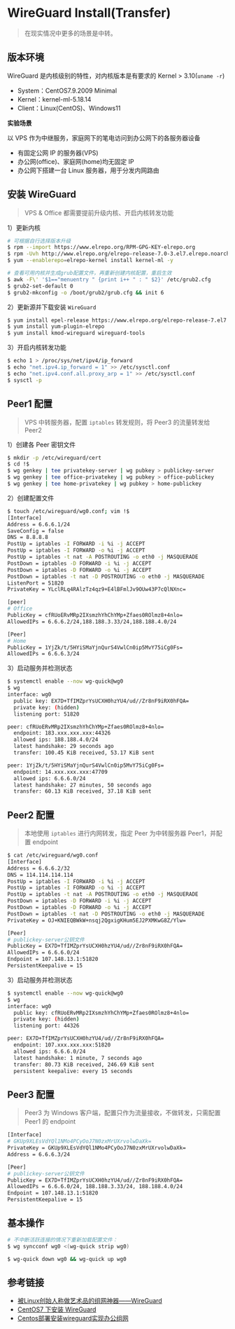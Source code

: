 # WireGuard Install(Transfer)

> 在现实情况中更多的场景是中转。

## 版本环境

WireGuard 是内核级别的特性，对内核版本是有要求的 Kernel > 3.10(`uname -r`)

- System：CentOS7.9.2009 Minimal
- Kernel：kernel-ml-5.18.14
- Client：Linux(CentOS)、Windows11

**实验场景**

以 VPS 作为中继服务，家庭网下的笔电访问到办公网下的各服务器设备

- 有固定公网 IP 的服务器(VPS)
- 办公网(office)、家庭网(home)均无固定 IP
- 办公网下搭建一台 Linux 服务器，用于分发内网路由

## 安装 WireGuard

> VPS & Office 都需要提前升级内核、开启内核转发功能

1）更新内核

```bash
# 可根据自行选择版本升级
$ rpm --import https://www.elrepo.org/RPM-GPG-KEY-elrepo.org
$ rpm -Uvh http://www.elrepo.org/elrepo-release-7.0-3.el7.elrepo.noarch.rpm
$ yum --enablerepo=elrepo-kernel install kernel-ml -y

# 查看可用内核并生成grub配置文件，再重新创建内核配置，重启生效
$ awk -F\' '$1=="menuentry " {print i++ " : " $2}' /etc/grub2.cfg
$ grub2-set-default 0
$ grub2-mkconfig -o /boot/grub2/grub.cfg && init 6
```

2）更新源并下载安装 `WireGuard`

```bash
$ yum install epel-release https://www.elrepo.org/elrepo-release-7.el7.elrepo.noarch.rpm
$ yum install yum-plugin-elrepo
$ yum install kmod-wireguard wireguard-tools
```

3）开启内核转发功能

```bash
$ echo 1 > /proc/sys/net/ipv4/ip_forward
$ echo "net.ipv4.ip_forward = 1" >> /etc/sysctl.conf
$ echo "net.ipv4.conf.all.proxy_arp = 1" >> /etc/sysctl.conf
$ sysctl -p
```

## Peer1 配置

> VPS 中转服务器，配置 `iptables` 转发规则，将 Peer3 的流量转发给 Peer2

1）创建各 Peer 密钥文件

```bash
$ mkdir -p /etc/wireguard/cert 
$ cd !$
$ wg genkey | tee privatekey-server | wg pubkey > publickey-server
$ wg genkey | tee office-privatekey | wg pubkey > office-publickey
$ wg genkey | tee home-privatekey | wg pubkey > home-publickey
```

2）创建配置文件

```bash
$ touch /etc/wireguard/wg0.conf; vim !$
[Interface]
Address = 6.6.6.1/24
SaveConfig = false
DNS = 8.8.8.8
PostUp = iptables -I FORWARD -i %i -j ACCEPT
PostUp = iptables -I FORWARD -o %i -j ACCEPT
PostUp = iptables -t nat -A POSTROUTING -o eth0 -j MASQUERADE
PostDown = iptables -D FORWARD -i %i -j ACCEPT
PostDown = iptables -D FORWARD -o %i -j ACCEPT
PostDown = iptables -t nat -D POSTROUTING -o eth0 -j MASQUERADE
ListenPort = 51820
PrivateKey = YLclRLq4RAlzTz4qz9+E4lBFmlJv9OUw43P7cQlNXnc= 

[peer]
# Office 
PublicKey = cfRUoERvMRp2IXsmzhYhChYMp+Zfaes0ROlmz8+4nlo= 
AllowedIPs = 6.6.6.2/24,188.188.3.33/24,188.188.4.0/24

[Peer]
# Home
PublicKey = 1YjZk/t/5HYiSMaYjnQurS4VwlCn0ip5MvY75iCg0Fs=
AllowedIPs = 6.6.6.3/24
```

3）启动服务并检测状态

```bash
$ systemctl enable --now wg-quick@wg0
$ wg
interface: wg0
  public key: EX7D+TfIMZprYsUCXH0hzYU4/ud//Zr8nF9iRX0hFQA=
  private key: (hidden)
  listening port: 51820

peer: cfRUoERvMRp2IXsmzhYhChYMp+Zfaes0ROlmz8+4nlo=
  endpoint: 183.xxx.xxx.xxx:44326
  allowed ips: 188.188.4.0/24
  latest handshake: 29 seconds ago
  transfer: 100.45 KiB received, 53.17 KiB sent

peer: 1YjZk/t/5HYiSMaYjnQurS4VwlCn0ip5MvY75iCg0Fs=
  endpoint: 14.xxx.xxx.xxx:47709
  allowed ips: 6.6.6.0/24
  latest handshake: 27 minutes, 50 seconds ago
  transfer: 60.13 KiB received, 37.18 KiB sent
```

## Peer2 配置

> 本地使用 `iptables` 进行内网转发，指定 Peer 为中转服务器 Peer1，并配置 endpoint

```bash
$ cat /etc/wireguard/wg0.conf
[Interface]
Address = 6.6.6.2/32
DNS = 114.114.114.114
PostUp = iptables -I FORWARD -i %i -j ACCEPT
PostUp = iptables -I FORWARD -o %i -j ACCEPT
PostUp = iptables -t nat -A POSTROUTING -o eth0 -j MASQUERADE
PostDown = iptables -D FORWARD -i %i -j ACCEPT
PostDown = iptables -D FORWARD -o %i -j ACCEPT
PostDown = iptables -t nat -D POSTROUTING -o eth0 -j MASQUERADE
PrivateKey = OJ+KNIEQBWkW+nsqj2QgxigKHum5EJ2PXMKwG8Z/Ylw=

[Peer]
# publickey-server公钥文件
PublicKey = EX7D+TfIMZprYsUCXH0hzYU4/ud//Zr8nF9iRX0hFQA= 
AllowedIPs = 6.6.6.0/24
Endpoint = 107.148.13.1:51820 
PersistentKeepalive = 15
```

3）启动服务并检测状态

```bash
$ systemctl enable --now wg-quick@wg0
$ wg
interface: wg0
  public key: cfRUoERvMRp2IXsmzhYhChYMp+Zfaes0ROlmz8+4nlo=
  private key: (hidden)
  listening port: 44326

peer: EX7D+TfIMZprYsUCXH0hzYU4/ud//Zr8nF9iRX0hFQA=
  endpoint: 107.xxx.xxx.xxx:51820
  allowed ips: 6.6.6.0/24
  latest handshake: 1 minute, 7 seconds ago
  transfer: 80.73 KiB received, 246.69 KiB sent
  persistent keepalive: every 15 seconds
```

## Peer3 配置

> Peer3 为 Windows 客户端，配置只作为流量接收，不做转发，只需配置 Peer1 的 endpoint

```bash
[Interface]
# GKUp9XLEsVdYQl1NMo4PCyOoJ7N0zxMrUXrvolwDaXk=
PrivateKey = GKUp9XLEsVdYQl1NMo4PCyOoJ7N0zxMrUXrvolwDaXk=
Address = 6.6.6.3/24

[Peer]
# publickey-server公钥文件
PublicKey = EX7D+TfIMZprYsUCXH0hzYU4/ud//Zr8nF9iRX0hFQA=
AllowedIPs = 6.6.6.0/24, 188.188.3.33/24, 188.188.4.0/24
Endpoint = 107.148.13.1:51820
PersistentKeepalive = 15
```

## 基本操作

```bash
# 不中断活跃连接的情况下重新加载配置文件：
$ wg syncconf wg0 <(wg-quick strip wg0)

$ wg-quick down wg0 && wg-quick up wg0
```

## 参考链接

- [被Linux创始人称做艺术品的组网神器——WireGuard](https://zhuanlan.zhihu.com/p/447375895)
- [CentOS7 下安装 WireGuard](https://www.cnblogs.com/zhenxing06/p/16049288.html)
- [Centos部署安装wireguard实现办公组网](https://www.wabks.com/post/1129.html#ecs)